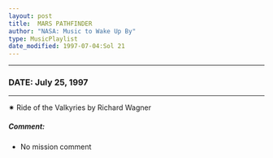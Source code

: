 ```yaml
---
layout: post
title:  MARS PATHFINDER
author: "NASA: Music to Wake Up By"
type: MusicPlaylist
date_modified: 1997-07-04:Sol 21
---
```


----
### DATE: July 25, 1997
----
✷ Ride of the Valkyries by Richard Wagner

##### Comment:
* No mission comment
